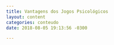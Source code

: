 ```yaml
---
title: Vantagens dos Jogos Psicológicos
layout: content
categories: conteudo
date: 2018-08-05 19:13:56 -0300

---
```

